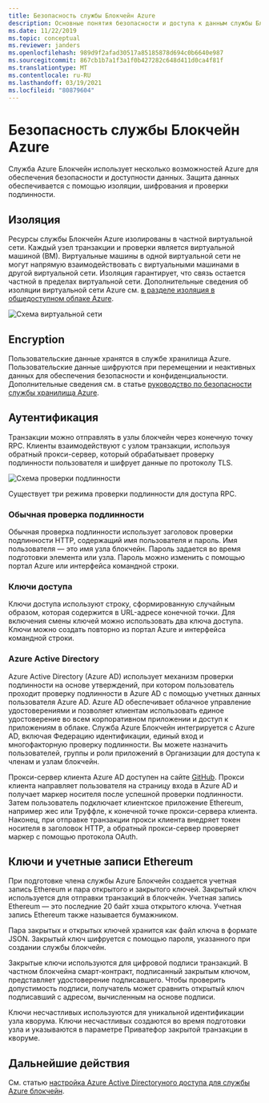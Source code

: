 ```yaml
---
title: Безопасность службы Блокчейн Azure
description: Основные понятия безопасности и доступа к данным службы Блокчейн Azure
ms.date: 11/22/2019
ms.topic: conceptual
ms.reviewer: janders
ms.openlocfilehash: 989d9f2afad30517a85185878d694c0b6640e987
ms.sourcegitcommit: 867cb1b7a1f3a1f0b427282c648d411d0ca4f81f
ms.translationtype: MT
ms.contentlocale: ru-RU
ms.lasthandoff: 03/19/2021
ms.locfileid: "80879604"
---
```

# <a name="azure-blockchain-service-security"></a>Безопасность службы Блокчейн Azure

Служба Azure Блокчейн использует несколько возможностей Azure для обеспечения безопасности и доступности данных. Защита данных обеспечивается с помощью изоляции, шифрования и проверки подлинности.

## <a name="isolation"></a>Изоляция

Ресурсы службы Блокчейн Azure изолированы в частной виртуальной сети. Каждый узел транзакции и проверки является виртуальной машиной (ВМ). Виртуальные машины в одной виртуальной сети не могут напрямую взаимодействовать с виртуальными машинами в другой виртуальной сети. Изоляция гарантирует, что связь остается частной в пределах виртуальной сети. Дополнительные сведения об изоляции виртуальной сети Azure см. [в разделе изоляция в общедоступном облаке Azure](../../security/fundamentals/isolation-choices.md#networking-isolation).

![Схема виртуальной сети](./media/data-security/vnet.png)

## <a name="encryption"></a>Encryption

Пользовательские данные хранятся в службе хранилища Azure. Пользовательские данные шифруются при перемещении и неактивных данных для обеспечения безопасности и конфиденциальности. Дополнительные сведения см. в статье [руководство по безопасности службы хранилища Azure](../../storage/blobs/security-recommendations.md).

## <a name="authentication"></a>Аутентификация

Транзакции можно отправлять в узлы блокчейн через конечную точку RPC. Клиенты взаимодействуют с узлом транзакции, используя обратный прокси-сервер, который обрабатывает проверку подлинности пользователя и шифрует данные по протоколу TLS.

![Схема проверки подлинности](./media/data-security/authentication.png)

Существует три режима проверки подлинности для доступа RPC.

### <a name="basic-authentication"></a>Обычная проверка подлинности

Обычная проверка подлинности использует заголовок проверки подлинности HTTP, содержащий имя пользователя и пароль. Имя пользователя — это имя узла блокчейн. Пароль задается во время подготовки элемента или узла. Пароль можно изменить с помощью портал Azure или интерфейса командной строки.

### <a name="access-keys"></a>Ключи доступа

Ключи доступа используют строку, сформированную случайным образом, которая содержится в URL-адресе конечной точки. Для включения смены ключей можно использовать два ключа доступа. Ключи можно создать повторно из портал Azure и интерфейса командной строки.

### <a name="azure-active-directory"></a>Azure Active Directory

Azure Active Directory (Azure AD) использует механизм проверки подлинности на основе утверждений, при котором пользователь проходит проверку подлинности в Azure AD с помощью учетных данных пользователя Azure AD. Azure AD обеспечивает облачное управление удостоверениями и позволяет клиентам использовать единое удостоверение во всем корпоративном приложении и доступ к приложениям в облаке. Служба Azure Блокчейн интегрируется с Azure AD, включая Федерацию идентификации, единый вход и многофакторную проверку подлинности. Вы можете назначить пользователей, группы и роли приложений в Организации для доступа к членам и узлам блокчейн.

Прокси-сервер клиента Azure AD доступен на сайте [GitHub](https://github.com/Microsoft/azure-blockchain-connector/releases). Прокси клиента направляет пользователя на страницу входа в Azure AD и получает маркер носителя после успешной проверки подлинности. Затем пользователь подключает клиентское приложение Ethereum, например жес или Труффле, к конечной точке прокси-сервера клиента. Наконец, при отправке транзакции прокси клиента внедряет токен носителя в заголовок HTTP, а обратный прокси-сервер проверяет маркер с помощью протокола OAuth.

## <a name="keys-and-ethereum-accounts"></a>Ключи и учетные записи Ethereum

При подготовке члена службы Azure Блокчейн создается учетная запись Ethereum и пара открытого и закрытого ключей. Закрытый ключ используется для отправки транзакций в блокчейн. Учетная запись Ethereum — это последние 20 байт хэша открытого ключа. Учетная запись Ethereum также называется бумажником.

Пара закрытых и открытых ключей хранится как файл ключа в формате JSON. Закрытый ключ шифруется с помощью пароля, указанного при создании службы блокчейн.

Закрытые ключи используются для цифровой подписи транзакций. В частном блокчейна смарт-контракт, подписанный закрытым ключом, представляет удостоверение подписавшего. Чтобы проверить допустимость подписи, получатель может сравнить открытый ключ подписавший с адресом, вычисленным на основе подписи.

Ключи несчастливых используются для уникальной идентификации узла кворума. Ключи несчастливых создаются во время подготовки узла и указываются в параметре Приватефор закрытой транзакции в кворуме.

## <a name="next-steps"></a>Дальнейшие действия

См. статью [настройка Azure Active Directoryного доступа для службы Azure блокчейн](configure-aad.md).
